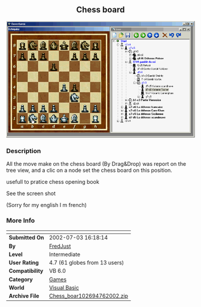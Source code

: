 ﻿<div align="center">

## Chess board

<img src="PIC2002761017439914.gif">
</div>

### Description

All the move make on the chess board (By Drag&Drop) was report on the tree view, and a clic on a node set the chess board on this position.

usefull to pratice chess opening book

See the screen shot

(Sorry for my english I m french)
 
### More Info
 


<span>             |<span>
---                |---
**Submitted On**   |2002-07-03 16:18:14
**By**             |[FredJust](https://github.com/Planet-Source-Code/PSCIndex/blob/master/ByAuthor/fredjust.md)
**Level**          |Intermediate
**User Rating**    |4.7 (61 globes from 13 users)
**Compatibility**  |VB 6\.0
**Category**       |[Games](https://github.com/Planet-Source-Code/PSCIndex/blob/master/ByCategory/games__1-38.md)
**World**          |[Visual Basic](https://github.com/Planet-Source-Code/PSCIndex/blob/master/ByWorld/visual-basic.md)
**Archive File**   |[Chess\_boar102694762002\.zip](https://github.com/Planet-Source-Code/fredjust-chess-board__1-36627/archive/master.zip)








